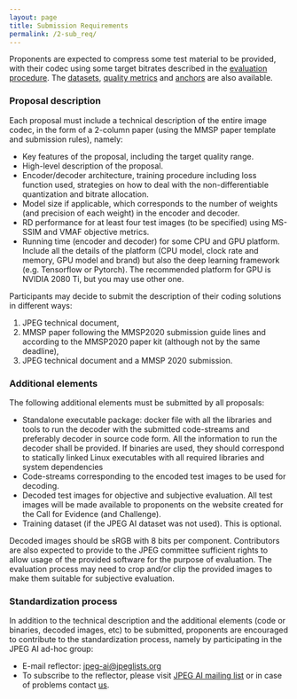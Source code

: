 ```yaml
---
layout: page
title: Submission Requirements
permalink: /2-sub_req/
---
```


Proponents are expected to compress some test material to be provided, with their codec using some target bitrates described in the [evaluation procedure](/2-eval_proc/). The [datasets](/1-datasets/), [quality metrics](/3-metrics/) and [anchors](/4-anchors/) are also available.

### Proposal description

Each proposal must include a technical description of the entire image codec, in the form of a 2-column paper (using the MMSP paper template and submission rules), namely:
* Key features of the proposal, including the target quality range.
* High-level description of the proposal.
* Encoder/decoder architecture, training procedure including loss function used, strategies on how to deal with the non-differentiable quantization and bitrate allocation.
* Model size if applicable, which corresponds to the number of weights (and precision of each weight) in the encoder and decoder.
* RD performance for at least four test images (to be specified) using MS-SSIM and VMAF objective metrics. 
* Running time (encoder and decoder) for some CPU and GPU platform. Include all the details of the platform (CPU model, clock rate and memory, GPU model and brand) but also the deep learning framework (e.g. Tensorflow or Pytorch). The recommended platform for GPU is NVIDIA 2080 Ti, but you may use other one. 

Participants may decide to submit the description of their coding solutions in different ways:
1. JPEG technical document,
2. MMSP paper following the MMSP2020 submission guide lines and according to the MMSP2020 paper kit (although not by the same deadline),
3. JPEG technical document and a MMSP 2020 submission.

### Additional elements
The following additional elements must be submitted by all proposals:
* Standalone executable package: docker file with all the libraries and tools to run the decoder with the submitted code-streams and preferably decoder in source code form. All the information to run the decoder shall be provided. If binaries are used, they should correspond to statically linked Linux executables with all required libraries and system dependencies
* Code-streams corresponding to the encoded test images to be used for decoding.
* Decoded test images for objective and subjective evaluation. All test images will be made available to proponents on the website created for the Call for Evidence (and Challenge). 
* Training dataset (if the JPEG AI dataset was not used). This is optional.

Decoded images should be sRGB with 8 bits per component. Contributors are also expected to provide to the JPEG committee sufficient rights to allow usage of the provided software for the purpose of evaluation. The evaluation process may need to crop and/or clip the provided images to make them suitable for subjective evaluation. 

### Standardization process
In addition to the technical description and the additional elements (code or binaries, decoded images, etc) to be submitted, proponents are encouraged to contribute to the standardization process, namely by participating in the JPEG AI ad-hoc group:
* E-mail reflector: [jpeg-ai@jpeglists.org](jpeg-ai@jpeglists.org)
* To subscribe to the reflector, please visit [JPEG AI mailing list](http://jpeg-ai-list.jpeg.org) or in case of problems contact [us](mailto:lists@jpeg.org).
